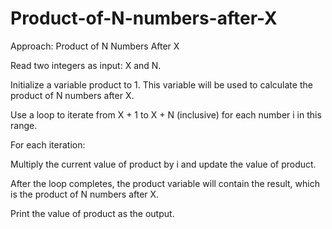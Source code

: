 # Product-of-N-numbers-after-X

Approach: Product of N Numbers After X

Read two integers as input: X and N.

Initialize a variable product to 1. This variable will be used to calculate the product of N numbers after X.

Use a loop to iterate from X + 1 to X + N (inclusive) for each number i in this range.

For each iteration:

Multiply the current value of product by i and update the value of product.

After the loop completes, the product variable will contain the result, which is the product of N numbers after X.

Print the value of product as the output.
